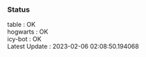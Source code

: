 ### Status


table : OK  
hogwarts : OK  
icy-bot : OK  
Latest Update : 2023-02-06 02:08:50.194068
